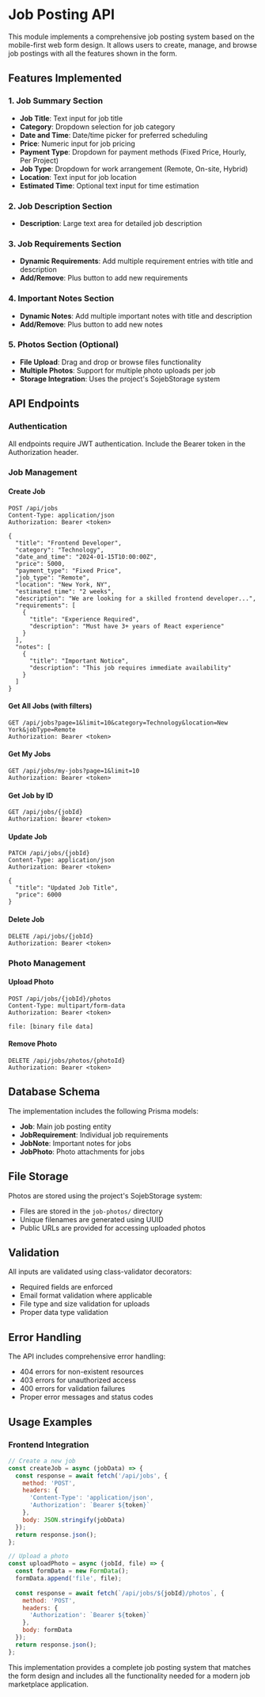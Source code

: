 # Job Posting API

This module implements a comprehensive job posting system based on the mobile-first web form design. It allows users to create, manage, and browse job postings with all the features shown in the form.

## Features Implemented

### 1. Job Summary Section
- **Job Title**: Text input for job title
- **Category**: Dropdown selection for job category
- **Date and Time**: Date/time picker for preferred scheduling
- **Price**: Numeric input for job pricing
- **Payment Type**: Dropdown for payment methods (Fixed Price, Hourly, Per Project)
- **Job Type**: Dropdown for work arrangement (Remote, On-site, Hybrid)
- **Location**: Text input for job location
- **Estimated Time**: Optional text input for time estimation

### 2. Job Description Section
- **Description**: Large text area for detailed job description

### 3. Job Requirements Section
- **Dynamic Requirements**: Add multiple requirement entries with title and description
- **Add/Remove**: Plus button to add new requirements

### 4. Important Notes Section
- **Dynamic Notes**: Add multiple important notes with title and description
- **Add/Remove**: Plus button to add new notes

### 5. Photos Section (Optional)
- **File Upload**: Drag and drop or browse files functionality
- **Multiple Photos**: Support for multiple photo uploads per job
- **Storage Integration**: Uses the project's SojebStorage system

## API Endpoints

### Authentication
All endpoints require JWT authentication. Include the Bearer token in the Authorization header.

### Job Management

#### Create Job
```http
POST /api/jobs
Content-Type: application/json
Authorization: Bearer <token>

{
  "title": "Frontend Developer",
  "category": "Technology",
  "date_and_time": "2024-01-15T10:00:00Z",
  "price": 5000,
  "payment_type": "Fixed Price",
  "job_type": "Remote",
  "location": "New York, NY",
  "estimated_time": "2 weeks",
  "description": "We are looking for a skilled frontend developer...",
  "requirements": [
    {
      "title": "Experience Required",
      "description": "Must have 3+ years of React experience"
    }
  ],
  "notes": [
    {
      "title": "Important Notice",
      "description": "This job requires immediate availability"
    }
  ]
}
```

#### Get All Jobs (with filters)
```http
GET /api/jobs?page=1&limit=10&category=Technology&location=New York&jobType=Remote
Authorization: Bearer <token>
```

#### Get My Jobs
```http
GET /api/jobs/my-jobs?page=1&limit=10
Authorization: Bearer <token>
```

#### Get Job by ID
```http
GET /api/jobs/{jobId}
Authorization: Bearer <token>
```

#### Update Job
```http
PATCH /api/jobs/{jobId}
Content-Type: application/json
Authorization: Bearer <token>

{
  "title": "Updated Job Title",
  "price": 6000
}
```

#### Delete Job
```http
DELETE /api/jobs/{jobId}
Authorization: Bearer <token>
```

### Photo Management

#### Upload Photo
```http
POST /api/jobs/{jobId}/photos
Content-Type: multipart/form-data
Authorization: Bearer <token>

file: [binary file data]
```

#### Remove Photo
```http
DELETE /api/jobs/photos/{photoId}
Authorization: Bearer <token>
```

## Database Schema

The implementation includes the following Prisma models:

- **Job**: Main job posting entity
- **JobRequirement**: Individual job requirements
- **JobNote**: Important notes for jobs
- **JobPhoto**: Photo attachments for jobs

## File Storage

Photos are stored using the project's SojebStorage system:
- Files are stored in the `job-photos/` directory
- Unique filenames are generated using UUID
- Public URLs are provided for accessing uploaded photos

## Validation

All inputs are validated using class-validator decorators:
- Required fields are enforced
- Email format validation where applicable
- File type and size validation for uploads
- Proper data type validation

## Error Handling

The API includes comprehensive error handling:
- 404 errors for non-existent resources
- 403 errors for unauthorized access
- 400 errors for validation failures
- Proper error messages and status codes

## Usage Examples

### Frontend Integration

```javascript
// Create a new job
const createJob = async (jobData) => {
  const response = await fetch('/api/jobs', {
    method: 'POST',
    headers: {
      'Content-Type': 'application/json',
      'Authorization': `Bearer ${token}`
    },
    body: JSON.stringify(jobData)
  });
  return response.json();
};

// Upload a photo
const uploadPhoto = async (jobId, file) => {
  const formData = new FormData();
  formData.append('file', file);
  
  const response = await fetch(`/api/jobs/${jobId}/photos`, {
    method: 'POST',
    headers: {
      'Authorization': `Bearer ${token}`
    },
    body: formData
  });
  return response.json();
};
```

This implementation provides a complete job posting system that matches the form design and includes all the functionality needed for a modern job marketplace application.

